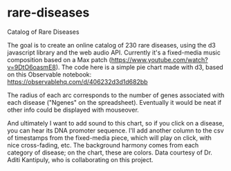 # rare-diseases

Catalog of Rare Diseases

The goal is to create an online catalog of 230 rare diseases, using the d3 javascript library and the web audio API. Currently it's a fixed-media music composition based on a Max patch (https://www.youtube.com/watch?v=9DtO6oasmE8).
The code here is a simple pie chart made with d3, based on this Observable notebook: https://observablehq.com/d/406232d3d1d682bb

The radius of each arc corresponds to the number of genes associated with each disease ("Ngenes" on the spreadsheet). Eventually it would be neat if other info could be displayed with mouseover.

And ultimately I want to add sound to this chart, so if you click on a disease, you can hear its DNA promoter sequence. I'll add another column to the csv of timestamps from the fixed-media piece, which will play on click, with nice cross-fading, etc. The background harmony comes from each category of disease; on the chart, these are colors.
Data courtesy of Dr. Aditi Kantipuly, who is collaborating on this project.
